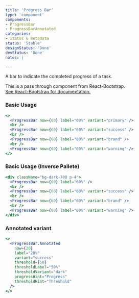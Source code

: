 ```yaml
---
title: 'Progress Bar'
type: 'component'
components:
- ProgressBar
- ProgressBarAnnotated
categories:
- Status & metadata
status: 'Stable'
designStatus: 'Done'
devStatus: 'Done'
notes: |

---
```


A bar to indicate the completed progress of a task.

<p>
  This is a pass through component from React-Bootstrap.<br/>
  <a href="https://react-bootstrap.github.io/components/progress" target="_blank" rel="noopener noreferrer">
    See React-Bootstrap for documentation.
  </a>
</p>

### Basic Usage

```jsx live
<>
  <ProgressBar now={60} label="60%" variant="primary" />
  <br />
  <ProgressBar now={60} label="60%" variant="success" />
  <br />
  <ProgressBar now={60} label="60%" variant="brand" />
  <br />
  <ProgressBar now={60} label="60%" variant="warning" />
</>
```

### Basic Usage (Inverse Pallete)

```jsx live
<div className="bg-dark-700 p-4">
  <ProgressBar now={60} label="60%" />
  <br />
  <ProgressBar now={60} label="60%" variant="success" />
  <br />
  <ProgressBar now={60} label="60%" variant="brand" />
  <br />
  <ProgressBar now={60} label="60%" variant="warning" />
</div>
```

### Annotated variant

```jsx live
<>
  <ProgressBar.Annotated
    now={20}
    label="20%"
    variant="success"
    threshold={50}
    thresholdLabel="50%"
    thresholdVariant="dark"
    progressHint="Progress"
    thresholdHint="Threshold"
  />
</>
```

<guide
  dataTestId
  selectors="`progress-bar`"
/>
